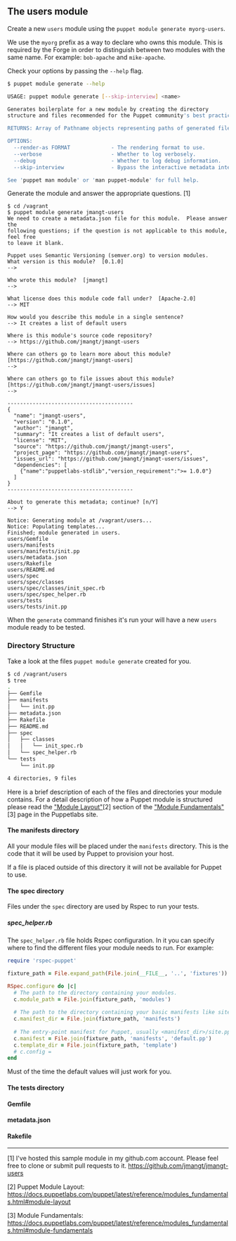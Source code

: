 ## The users module

Create a new `users` module using the `puppet module generate myorg-users`.

We use the `myorg` prefix as a way to declare who owns this module. This is required by the Forge in order to distinguish between two modules with the same name. For example: `bob-apache` and `mike-apache`.

Check your options by passing the `--help` flag.

```bash
$ puppet module generate --help

USAGE: puppet module generate [--skip-interview] <name>

Generates boilerplate for a new module by creating the directory
structure and files recommended for the Puppet community's best practices.

RETURNS: Array of Pathname objects representing paths of generated files.

OPTIONS:
  --render-as FORMAT             - The rendering format to use.
  --verbose                      - Whether to log verbosely.
  --debug                        - Whether to log debug information.
  --skip-interview               - Bypass the interactive metadata interview

See 'puppet man module' or 'man puppet-module' for full help.
```

Generate the module and answer the appropriate questions. [1]

```
$ cd /vagrant
$ puppet module generate jmangt-users
We need to create a metadata.json file for this module.  Please answer the
following questions; if the question is not applicable to this module, feel free
to leave it blank.

Puppet uses Semantic Versioning (semver.org) to version modules.
What version is this module?  [0.1.0]
-->

Who wrote this module?  [jmangt]
-->

What license does this module code fall under?  [Apache-2.0]
--> MIT

How would you describe this module in a single sentence?
--> It creates a list of default users

Where is this module's source code repository?
--> https://github.com/jmangt/jmangt-users

Where can others go to learn more about this module?  [https://github.com/jmangt/jmangt-users]
-->

Where can others go to file issues about this module?  [https://github.com/jmangt/jmangt-users/issues]
-->

----------------------------------------
{
  "name": "jmangt-users",
  "version": "0.1.0",
  "author": "jmangt",
  "summary": "It creates a list of default users",
  "license": "MIT",
  "source": "https://github.com/jmangt/jmangt-users",
  "project_page": "https://github.com/jmangt/jmangt-users",
  "issues_url": "https://github.com/jmangt/jmangt-users/issues",
  "dependencies": [
    {"name":"puppetlabs-stdlib","version_requirement":">= 1.0.0"}
  ]
}
----------------------------------------

About to generate this metadata; continue? [n/Y]
--> Y

Notice: Generating module at /vagrant/users...
Notice: Populating templates...
Finished; module generated in users.
users/Gemfile
users/manifests
users/manifests/init.pp
users/metadata.json
users/Rakefile
users/README.md
users/spec
users/spec/classes
users/spec/classes/init_spec.rb
users/spec/spec_helper.rb
users/tests
users/tests/init.pp
```

When the `generate` command finishes it's run your will have a new `users` module ready to be tested.

### Directory Structure

Take a look at the files `puppet module generate` created for you.

```bash
$ cd /vagrant/users
$ tree
.
├── Gemfile
├── manifests
│   └── init.pp
├── metadata.json
├── Rakefile
├── README.md
├── spec
│   ├── classes
│   │   └── init_spec.rb
│   └── spec_helper.rb
└── tests
    └── init.pp

4 directories, 9 files
```

Here is a brief description of each of the files and directories your module contains. For a detail description of how a Puppet module is structured please read the ["Module Layout"](https://docs.puppetlabs.com/puppet/latest/reference/modules_fundamentals.html#module-layout)[2] section of the ["Module Fundamentals"](https://docs.puppetlabs.com/puppet/latest/reference/modules_fundamentals.html#module-fundamentals)[3] page in the Puppetlabs site.

#### The manifests directory

All your module files will be placed under the `manifests` directory. This is the code that it will be used by Puppet to provision your host.

If a file is placed outside of this directory it will not be available for Puppet to use.

#### The spec directory

Files under the `spec` directory are used by Rspec to run your tests. 

##### spec_helper.rb

The `spec_helper.rb` file holds Rspec configuration. In it you can specify where to find the different files your module needs to run. For example:

```ruby
require 'rspec-puppet'

fixture_path = File.expand_path(File.join(__FILE__, '..', 'fixtures'))

RSpec.configure do |c|
  # The path to the directory containing your modules.
  c.module_path = File.join(fixture_path, 'modules')
  
  # The path to the directory containing your basic manifests like site.pp.
  c.manifest_dir = File.join(fixture_path, 'manifests') 
  
  # The entry-point manifest for Puppet, usually <manifest_dir>/site.pp.
  c.manifest = File.join(fixture_path, 'manifests', 'default.pp')
  c.template_dir = File.join(fixture_path, 'template')
  # c.config = 
end
```

Must of the time the default values will just work for you.


#### The tests directory

#### Gemfile

#### metadata.json

#### Rakefile
---

[1] I've hosted this sample module in my github.com account. Please feel free to clone or submit pull requests to it. https://github.com/jmangt/jmangt-users

[2] Puppet Module Layout: https://docs.puppetlabs.com/puppet/latest/reference/modules_fundamentals.html#module-layout

[3] Module Fundamentals: https://docs.puppetlabs.com/puppet/latest/reference/modules_fundamentals.html#module-fundamentals